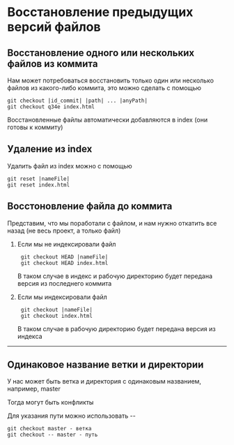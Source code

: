 # Восстановление предыдущих версий файлов

## Восстановление одного или нескольких файлов из коммита

Нам может потребоваться восстановить только один или несколько файлов из какого-либо коммита, это можно сделать с помощью 

    git checkout |id_commit| |path| ... |anyPath|
    git checkout q34e index.html

Восстановленные файлы автоматически добавляются в index (они готовы к коммиту)

## Удаление из index 

Удалить файл из index можно с помощью 

    git reset |nameFile|
    git reset index.html

## Восстоновление файла до коммита

Представим, что мы поработали с файлом, и нам нужно откатить все назад (не весь проект, а только файл)

1. Если мы не индексировали файл

        git checkout HEAD |nameFile|
        git checkout HEAD index.html

    В таком случае в индекс и рабочую директорию будет передана версия из последнего коммита

2. Если мы индексировали файл

        git checkout |nameFile|
        git checkout index.html

    В таком случае в рабочую директорию будет передана версия из индекса

---

## Одинаковое название ветки и директории

У нас может быть ветка и директория с одинаковым названием, например, master

Тогда могут быть конфликты

Для указания пути можно использовать --

    git checkout master - ветка
    git checkout -- master - путь